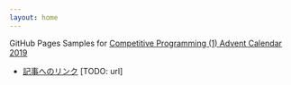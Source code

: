 ```yaml
---
layout: home
---
```


GitHub Pages Samples for [Competitive Programming (1) Advent Calendar 2019](https://adventar.org/calendars/3865)

* [記事へのリンク](#) [TODO: url]
